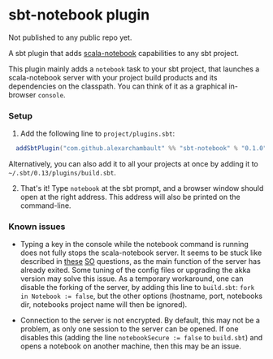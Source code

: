 sbt-notebook plugin
========

Not published to any public repo yet.

A sbt plugin that adds [scala-notebook](https://github.com/Bridgewater/scala-notebook) capabilities to any sbt project.

This plugin mainly adds a `notebook` task to your sbt project, that launches a scala-notebook server with your project build products and its dependencies on the classpath. You can think of it as a graphical in-browser `console`.

### Setup

1. Add the following line to `project/plugins.sbt`:
```scala
  addSbtPlugin("com.github.alexarchambault" %% "sbt-notebook" % "0.1.0")
```
Alternatively, you can also add it to all your projects at once by adding it to `~/.sbt/0.13/plugins/build.sbt`.

2. That's it! Type `notebook` at the sbt prompt, and a browser window should open at the right address. This address will also be printed on the command-line.

### Known issues

* Typing a key in the console while the notebook command is running does not fully stops the scala-notebook server. It seems to be stuck like described in [these](http://stackoverflow.com/questions/18748758/akka-application-cant-exit-the-application-after-shutting-down-actor-system) [SO](http://stackoverflow.com/questions/17669250/how-to-shut-down-the-dispatcher-thread-in-akka-actorsystem) questions, as the main function of the server has already exited. Some tuning of the config files or upgrading the akka version may solve this issue. As a temporary workaround, one can disable the forking of the server, by adding this line to `build.sbt`: `fork in Notebook := false`, but the other options (hostname, port, notebooks dir, notebooks project name will then be ignored).

* Connection to the server is not encrypted. By default, this may not be a problem, as only one session to the server can be opened. If one disables this (adding the line `notebookSecure := false` to `build.sbt`) and opens a notebook on another machine, then this may be an issue.
